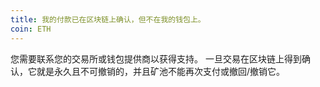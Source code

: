 ```yaml
---
title: 我的付款已在区块链上确认，但不在我的钱包上。
coin: ETH
---
```


您需要联系您的交易所或钱包提供商以获得支持。 一旦交易在区块链上得到确认，它就是永久且不可撤销的，并且矿池不能再次支付或撤回/撤销它。
